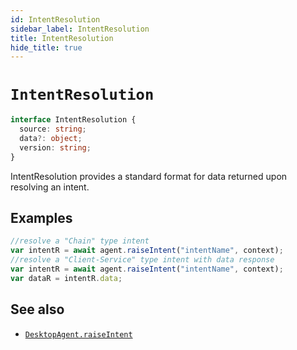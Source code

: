```yaml
---
id: IntentResolution
sidebar_label: IntentResolution
title: IntentResolution
hide_title: true
---
```

# `IntentResolution`

```typescript
interface IntentResolution {
  source: string;
  data?: object;
  version: string;
}
```

 IntentResolution provides a standard format for data returned upon resolving an intent.
 
 ## Examples
 ```javascript
 //resolve a "Chain" type intent
 var intentR = await agent.raiseIntent("intentName", context);
 //resolve a "Client-Service" type intent with data response
 var intentR = await agent.raiseIntent("intentName", context);
 var dataR = intentR.data;
 ```

## See also
* [`DesktopAgent.raiseIntent`](DesktopAgent#raiseintent)